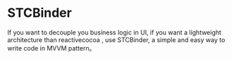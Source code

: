 # STCBinder
If you want to decouple you business logic in UI, if you want a lightweight architecture than reactivecocoa , use STCBinder, a simple and easy way to write code in MVVM pattern。 
